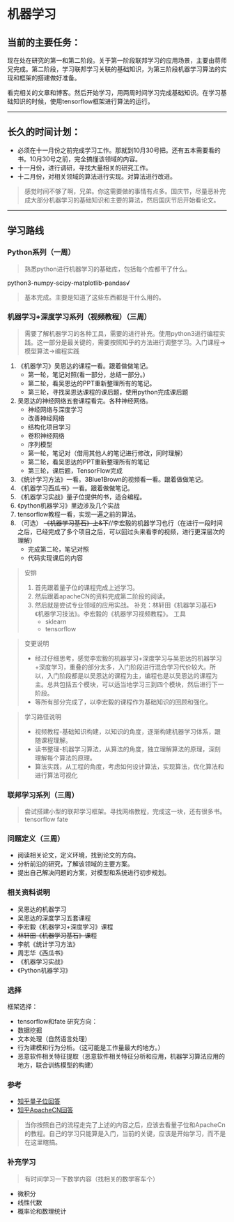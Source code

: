 # 机器学习
## 当前的主要任务：

现在处在研究的第一和第二阶段。关于第一阶段联邦学习的应用场景，主要由蒋师兄完成。第二阶段，学习联邦学习关联的基础知识，为第三阶段机器学习算法的实现和框架的搭建做好准备。

看完相关的文章和博客。然后开始学习，用两周时间学习完成基础知识。在学习基础知识的时候，使用tensorflow框架进行算法的运行。

-------------------
## 长久的时间计划：
* 必须在十一月份之前完成学习工作。那就到10月30号把。还有五本需要看的书。10月30号之前，完全搞懂该领域的内容。
* 十一月份，进行调研，寻找大量相关的研究工作。
* 十二月份，对相关领域的算法进行实现。对算法进行改进。

> 感觉时间不够了啊，兄弟。你这需要做的事情有点多。国庆节，尽量恶补完成大部分机器学习的基础知识和主要的算法，然后国庆节后开始看论文。

--------------
## 学习路线

### Python系列（一周）
> 熟悉python进行机器学习的基础库，包括每个库都干了什么。

python3-numpy-scipy-matplotlib-pandas√
> 基本完成。主要是知道了这些东西都是干什么用的。

### 机器学习+深度学习系列（视频教程）（三周）
> 需要了解机器学习的各种工具，需要的进行补充。使用python3进行编程实践。这一部分是最关键的，需要按照知乎的方法进行调整学习。入门课程->模型算法->编程实践

1. 《机器学习》吴恩达的课程一看。跟着做做笔记。
   * 第一轮，笔记对照(看一部分，总结一部分。)
   * 第二轮，看吴恩达的PPT重新整理所有的笔记。
   * 第三轮，寻找吴恩达课程的课后题，使用python完成课后题
2. 吴恩达的神经网络五套课程看完。各种神经网络。
   * 神经网络与深度学习
   * 改善神经网络
   * 结构化项目学习
   * 卷积神经网络
   * 序列模型
   * 第一轮，笔记对（借用其他人的笔记进行修改，同时理解）
   * 第二轮，看吴恩达的PPT重新整理所有的笔记
   * 第三轮，课后题，TensorFlow完成
3. 《统计学习方法》一看。3Blue1Brown的视频看一看。跟着做做笔记。
4. 《机器学习西瓜书》一看。跟着做做笔记。
5. 《机器学习实战》量子位提供的书，适合编程。
6. 《python机器学习》里边涉及几个实战
7. tensorflow教程一看，实现一遍之前的算法。
8. （可选） ~~《机器学习基石》上&下~~//李宏毅的机器学习也行（在进行一段时间之后，已经完成了多个项目之后，可以回过头来看李的视频，进行更深层次的理解）
   * 完成第二轮，笔记对照
   * 代码实现课后的内容

> 安排
> 1. 首先跟着量子位的课程完成上述学习。
> 2. 然后跟着apacheCN的资料完成第二阶段的阅读。
> 3. 然后就是尝试专业领域的应用实战。
> 补充：林轩田《机器学习基石》《机器学习技法》。李宏毅的《机器学习视频教程》。
> 工具
>     * sklearn
>     * tensorflow

> 变更说明
> * 经过仔细思考，感觉李宏毅的机器学习+深度学习与吴恩达的机器学习+深度学习，重叠的部分太多，入门阶段进行混合学习代价较大。所以，入门阶段都是以吴恩达的课程为主，编程也是以吴恩达的课程为主。总共包括五个模块，可以适当地学习三到四个模块，然后进行下一阶段。
> * 等所有部分完成了，以李宏毅的课程作为基础知识的回顾和强化。


> 学习路径说明
> * 视频教程-基础知识构建，以知识的角度，逐渐构建机器学习体系，跟随课程理解。
> * 读书整理-机器学习算法，从算法的角度，独立理解算法的原理，深刻理解每个算法的原理。
> * 算法实践，从工程的角度，考虑如何设计算法，实现算法，优化算法和进行算法可视化


### 联邦学习系列（三周）
> 尝试搭建小型的联邦学习框架。寻找网络教程，完成这一块，还有很多书。
tensorflow
fate

### 问题定义（三周）

* 阅读相关论文，定义环境，找到论文的方向。
* 分析前沿的研究，了解该领域的主要方案。
* 提出自己解决问题的方案，对模型和系统进行初步规划。

### 相关资料说明
* 吴恩达的机器学习
* 吴恩达的深度学习五套课程
* 李宏毅《机器学习+深度学习》课程
* ~~林轩田《机器学习基石》课程~~
* 李航《统计学习方法》
* 周志华《西瓜书》
* 《机器学习实战》
* 《Python机器学习》

### 选择
框架选择：
* tensorflow和fate
研究方向：
* 数据挖掘
* 文本处理（自然语言处理）
* 行为建模和行为分析。（这可能是工作量最大的地方。）
* 恶意软件相关特征提取（恶意软件相关特征分析和应用，机器学习算法应用的地方，联合训练模型的构建）

### 参考
* [知乎量子位回答](https://zhuanlan.zhihu.com/p/37349519)
* [知乎ApacheCN回答](https://www.zhihu.com/question/20691338/answer/248678328)
> 当你按照自己的流程走完了上述的内容之后，应该去看量子位和ApacheCn的教程。自己的学习只能算是入门，当前的关键，应该是开始学习，而不是在这里瞎搞。

### 补充学习

> 有时间学习一下数学内容（找相关的数学客车个）

* 微积分
* 线性代数
* 概率论和数理统计